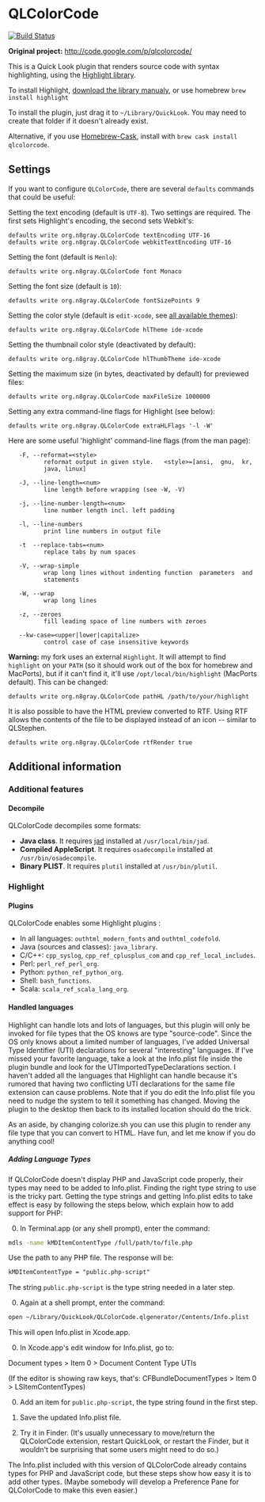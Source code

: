 # QLColorCode

[![Build Status](https://travis-ci.org/anthonygelibert/QLColorCode.svg?branch=master)](https://travis-ci.org/anthonygelibert/QLColorCode)

**Original project:** <http://code.google.com/p/qlcolorcode/>

This is a Quick Look plugin that renders source code with syntax highlighting,
using the [Highlight library](http://www.andre-simon.de).

To install Highlight, [download the library manualy](http://www.andre-simon.de/zip/download.php), or use homebrew `brew install highlight`

To install the plugin, just drag it to `~/Library/QuickLook`.
You may need to create that folder if it doesn't already exist.

Alternative, if you use [Homebrew-Cask](https://github.com/caskroom/homebrew-cask),
install with `brew cask install qlcolorcode`.

## Settings
If you want to configure `QLColorCode`, there are several `defaults` commands that could be useful:

Setting the text encoding (default is `UTF-8`).  Two settings are required.  The first sets Highlight's encoding, the second sets Webkit's:

    defaults write org.n8gray.QLColorCode textEncoding UTF-16
    defaults write org.n8gray.QLColorCode webkitTextEncoding UTF-16

Setting the font (default is `Menlo`):

    defaults write org.n8gray.QLColorCode font Monaco

Setting the font size (default is `10`):

    defaults write org.n8gray.QLColorCode fontSizePoints 9

Setting the color style (default is `edit-xcode`, see [all available themes](http://www.andre-simon.de/doku/highlight/theme-samples.php)):

    defaults write org.n8gray.QLColorCode hlTheme ide-xcode

Setting the thumbnail color style (deactivated by default):

    defaults write org.n8gray.QLColorCode hlThumbTheme ide-xcode

Setting the maximum size (in bytes, deactivated by default) for previewed files:

    defaults write org.n8gray.QLColorCode maxFileSize 1000000

Setting any extra command-line flags for Highlight (see below):

    defaults write org.n8gray.QLColorCode extraHLFlags '-l -W'

Here are some useful 'highlight' command-line flags (from the man page):

       -F, --reformat=<style>
              reformat output in given style.   <style>=[ansi,  gnu,  kr,
              java, linux]

       -J, --line-length=<num>
              line length before wrapping (see -W, -V)

       -j, --line-number-length=<num>
              line number length incl. left padding

       -l, --line-numbers
              print line numbers in output file

       -t  --replace-tabs=<num>
              replace tabs by num spaces

       -V, --wrap-simple
              wrap long lines without indenting function  parameters  and
              statements

       -W, --wrap
              wrap long lines

       -z, --zeroes
              fill leading space of line numbers with zeroes

       --kw-case=<upper|lower|capitalize>
              control case of case insensitive keywords

**Warning:** my fork uses an external `Highlight`. It will attempt to find `highlight` on your `PATH` (so it should work out of the box for homebrew and MacPorts), but if it can't find it, it'll use `/opt/local/bin/highlight` (MacPorts default). This can be changed:

    defaults write org.n8gray.QLColorCode pathHL /path/to/your/highlight

It is also possible to have the HTML preview converted to RTF.  Using RTF
allows the contents of the file to be displayed instead of an icon -- similar
to QLStephen.

    defaults write org.n8gray.QLColorCode rtfRender true

## Additional information

### Additional features

#### Decompile

QLColorCode decompiles some formats:

- **Java class**. It requires [jad](http://varaneckas.com/jad/) installed at `/usr/local/bin/jad`.
- **Compiled AppleScript**. It requires `osadecompile` installed at `/usr/bin/osadecompile`.
- **Binary PLIST**. It requires `plutil` installed at `/usr/bin/plutil`.

### Highlight

#### Plugins

QLColorCode enables some Highlight plugins :

- In all languages: `outhtml_modern_fonts` and `outhtml_codefold`.
- Java (sources and classes): `java_library`.
- C/C++: `cpp_syslog`, `cpp_ref_cplusplus_com` and `cpp_ref_local_includes`.
- Perl: `perl_ref_perl_org`.
- Python: `python_ref_python_org`.
- Shell: `bash_functions`.
- Scala: `scala_ref_scala_lang_org`.

#### Handled languages
Highlight can handle lots and lots of languages, but this plugin will only be
invoked for file types that the OS knows are type "source-code".  Since the OS
only knows about a limited number of languages, I've added Universal Type
Identifier (UTI) declarations for several "interesting" languages.  If I've
missed your favorite language, take a look at the Info.plist file inside the
plugin bundle and look for the UTImportedTypeDeclarations section.  I
haven't added all the languages that Highlight can handle because it's rumored
that having two conflicting UTI declarations for the same file extension can
cause problems.  Note that if you do edit the Info.plist file you need to
nudge the system to tell it something has changed.  Moving the plugin to the
desktop then back to its installed location should do the trick.

As an aside, by changing colorize.sh you can use this plugin to render any file
type that you can convert to HTML. Have fun, and let me know if you do anything
cool!

##### Adding Language Types

If QLColorCode doesn't display PHP and JavaScript code properly, their types may
need to be added to Info.plist.  Finding the right type string to use is the 
tricky part.  Getting the type strings and getting Info.plist edits to take effect
is easy by following the steps below, which explain how to add support for PHP:

0. In Terminal.app (or any shell prompt), enter the command:
  
  ``` bash
  mdls -name kMDItemContentType /full/path/to/file.php
  ```
  
  Use the path to any PHP file.  The response will be:
  
  ``` txt
  kMDItemContentType = "public.php-script"
  ```
  
  The string `public.php-script` is the type string needed in a later step.
  
0. Again at a shell prompt, enter the command:
  
  ``` bash
  open ~/Library/QuickLook/QLColorCode.qlgenerator/Contents/Info.plist
  ```
  
  This will open Info.plist in Xcode.app.
  
0. In Xcode.app's edit window for Info.plist, go to: 
  
  Document types > Item 0 > Document Content Type UTIs
  
  (If the editor is showing raw keys, that's:
  CFBundleDocumentTypes > Item 0 > LSItemContentTypes)

0. Add an item for `public.php-script`, the type string found in the first step.

0. Save the updated Info.plist file.

0. Try it in Finder.  (It's usually unnecessary to move/return the QLColorCode
  extension, restart QuickLook, or restart the Finder, but it wouldn't be surprising
  that some users might need to do so.)

The Info.plist included with this version of QLColorCode already contains types
for PHP and JavaScript code, but these steps show how easy it is to add other
types.  (Maybe somebody will develop a Preference Pane for QLColorCode to make
this even easier.)

